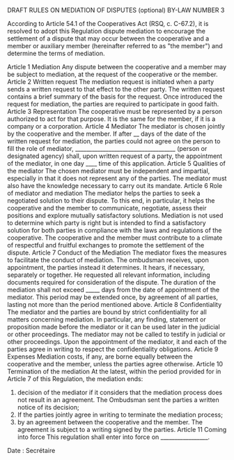 ﻿DRAFT RULES ON MEDIATION OF DISPUTES
(optional)
BY-LAW NUMBER 3

According to Article 54.1 of the Cooperatives Act (RSQ, c. C-67.2), it is resolved to adopt this Regulation dispute mediation to encourage the settlement of a dispute that may occur between the cooperative and a member or auxiliary member (hereinafter referred to as "the member") and determine the terms of mediation.

Article 1 
Mediation 
Any dispute between the cooperative and a member may be subject to mediation, at the request of the cooperative or the member.
Article 2 
Written request 
The mediation request is initiated when a party sends a written request to that effect to the other party. The written request contains a brief summary of the basis for the request.
Once introduced the request for mediation, the parties are required to participate in good faith.
Article 3 
Representation 
The cooperative must be represented by a person authorized to act for that purpose. It is the same for the member, if it is a company or a corporation. 
Article 4 
Mediator 
The mediator is chosen jointly by the cooperative and the member.
If after __ days of the date of the written request for mediation, the parties could not agree on the person to fill the role of mediator, ____________________________________
                                        (person or designated agency)
shall, upon written request of a party, the appointment of the mediator, in one day ____ time of this application.
Article 5 
Qualities of the mediator 
The chosen mediator must be independent and impartial, especially in that it does not represent any of the parties.
The mediator must also have the knowledge necessary to carry out its mandate.
Article 6 
Role of mediator and mediation
The mediator helps the parties to seek a negotiated solution to their dispute. To this end, in particular, it helps the cooperative and the member to communicate, negotiate, assess their positions and explore mutually satisfactory solutions.
Mediation is not used to determine which party is right but is intended to find a satisfactory solution for both parties in compliance with the laws and regulations of the cooperative.
The cooperative and the member must contribute to a climate of respectful and fruitful exchanges to promote the settlement of the dispute.
Article 7 
Conduct of the Mediation 
The mediator fixes the measures to facilitate the conduct of mediation.
The ombudsman receives, upon appointment, the parties instead it determines. It hears, if necessary, separately or together.
He requested all relevant information, including documents required for consideration of the dispute.
The duration of the mediation shall not exceed _____ days from the date of appointment of the mediator. This period may be extended once, by agreement of all parties, lasting not more than the period mentioned above.
Article 8 
Confidentiality 
The mediator and the parties are bound by strict confidentiality for all matters concerning mediation. In particular, any finding, statement or proposition made before the mediator or it can be used later in the judicial or other proceedings. The mediator may not be called to testify in judicial or other proceedings.
Upon the appointment of the mediator, it and each of the parties agree in writing to respect the confidentiality obligations.
Article 9 
Expenses
Mediation costs, if any, are borne equally between the cooperative and the member, unless the parties agree otherwise.
Article 10 
Termination of the mediation
At the latest, within the period provided for in Article 7 of this Regulation, the mediation ends:
1. decision of the mediator if it considers that the mediation process does not result in an agreement. The Ombudsman sent the parties a written notice of its decision;
2. If the parties jointly agree in writing to terminate the mediation process;
3. by an agreement between the cooperative and the member. The agreement is subject to a writing signed by the parties.
Article 11
Coming into force
This regulation shall enter into force on _________________.




Date : 
Secrétaire 


